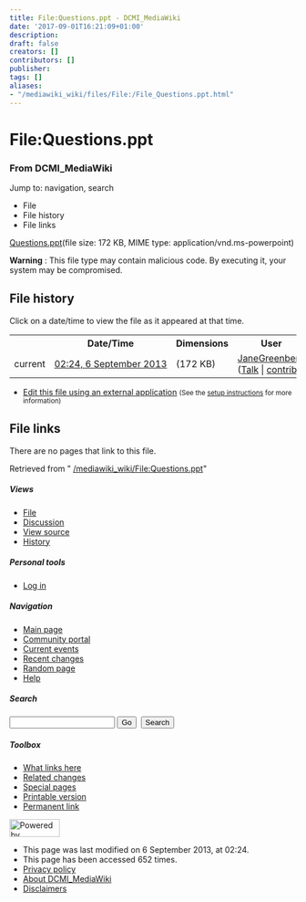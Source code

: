 ```yaml
---
title: File:Questions.ppt - DCMI_MediaWiki
date: '2017-09-01T16:21:09+01:00'
description: 
draft: false
creators: []
contributors: []
publisher: 
tags: []
aliases:
- "/mediawiki_wiki/files/File:/File_Questions.ppt.html"
---
```


<a id="top"></a>
# File:Questions.ppt

### From DCMI\_MediaWiki

Jump to: navigation, search
<!-- start content -->
- File
- File history
- File links

[Questions.ppt](/mediawiki_wiki/files/Questions.ppt "Questions.ppt")‎(file size: 172 KB, MIME type: application/vnd.ms-powerpoint)

**Warning** : This file type may contain malicious code. By executing it, your system may be compromised.
<!-- 
NewPP limit report
Preprocessor node count: 0/1000000
Post-expand include size: 0/2097152 bytes
Template argument size: 0/2097152 bytes
Expensive parser function count: 0/100
-->
## File history

Click on a date/time to view the file as it appeared at that time.

<table class="wikitable filehistory">
  <tr>
    <td></td>
    <th>Date/Time</th>
    <th>Dimensions</th>
    <th>User</th>
    <th>Comment</th>
  </tr>
  <tr>
    <td>current</td>
    <td class="filehistory-selected" style="white-space: nowrap;"><a href="/mediawiki_wiki/files/Questions.ppt">02:24, 6 September 2013</a></td>
    <td> <span style="white-space: nowrap;">(172 KB)</span>
    </td>
    <td>
      <a href="/index.php?title=User:JaneGreenberg&amp;action=edit&amp;redlink=1" class="new mw-userlink" title="User:JaneGreenberg (page does not exist)">JaneGreenberg</a> <span style="white-space: nowrap;"> <span class="mw-usertoollinks">(<a href="/index.php?title=User_talk:JaneGreenberg&amp;action=edit&amp;redlink=1" class="new" title="User talk:JaneGreenberg (page does not exist)">Talk</a> | <a href="/index.php/Special:Contributions/JaneGreenberg" title="Special:Contributions/JaneGreenberg">contribs</a>)</span></span>
    </td>
    <td></td>
  </tr>
</table>

  

- [Edit this file using an external application](/index.php?title=File:Questions.ppt&action=edit&externaledit=true&mode=file "File:Questions.ppt") <small>(See the <a href="http://www.mediawiki.org/wiki/Manual:External_editors" class="external text" rel="nofollow">setup instructions</a> for more information)</small>

## File links

There are no pages that link to this file.

Retrieved from " [/mediawiki_wiki/File:Questions.ppt](/mediawiki_wiki/files/File:/File:Questions.ppt.html)"

<!-- end content -->

##### Views

- [File](/mediawiki_wiki/files/File:/File:Questions.ppt.html "View the file page [c]")
- [Discussion](/index.php?title=File_talk:Questions.ppt&action=edit&redlink=1 "Discussion about the content page [t]")
- [View source](/index.php?title=File:Questions.ppt&action=edit "This page is protected.
You can view its source [e]")
- [History](/index.php?title=File:Questions.ppt&action=history "Past revisions of this page [h]")

##### Personal tools

- [Log in](/index.php?title=Special:UserLogin&returnto=File:Questions.ppt "You are encouraged to log in; however, it is not mandatory [o]")

<script type="text/javascript"> if (window.isMSIE55) fixalpha(); </script>

##### Navigation

- [Main page](/index.php/Main_Page "Visit the main page [z]")
- [Community portal](/index.php/DCMI_MediaWiki:Community_portal "About the project, what you can do, where to find things")
- [Current events](/index.php/DCMI_MediaWiki:Current_events "Find background information on current events")
- [Recent changes](/index.php/Special:RecentChanges "The list of recent changes in the wiki [r]")
- [Random page](/index.php/Special:Random "Load a random page [x]")
- [Help](/index.php/Help:Contents "The place to find out")

##### <label for="searchInput">Search</label>

<form action="/index.php" id="searchform">
				<input type="hidden" name="title" value="Special:Search">
				<input id="searchInput" title="Search DCMI_MediaWiki" accesskey="f" type="search" name="search">
				<input type="submit" name="go" class="searchButton" id="searchGoButton" value="Go" title="Go to a page with this exact name if exists"> 
				<input type="submit" name="fulltext" class="searchButton" id="mw-searchButton" value="Search" title="Search the pages for this text">
			</form>

##### Toolbox

- [What links here](/index.php/Special:WhatLinksHere/File:Questions.ppt "List of all wiki pages that link here [j]")
- [Related changes](/index.php/Special:RecentChangesLinked/File:Questions.ppt "Recent changes in pages linked from this page [k]")
- [Special pages](/index.php/Special:SpecialPages "List of all special pages [q]")
- [Printable version](/index.php?title=File:Questions.ppt&printable=yes "Printable version of this page [p]")
- [Permanent link](/index.php?title=File:Questions.ppt&oldid=5211 "Permanent link to this revision of the page")

<!-- end of the left (by default at least) column -->

 [<img src="/skins/common/images/poweredby_mediawiki_88x31.png" height="31" width="88" alt="Powered by MediaWiki">](http://www.mediawiki.org/)

- This page was last modified on 6 September 2013, at 02:24.
- This page has been accessed 652 times.
- [Privacy policy](/index.php/DCMI_MediaWiki:Privacy_policy "DCMI MediaWiki:Privacy policy")
- [About DCMI\_MediaWiki](/index.php/DCMI_MediaWiki:About "DCMI MediaWiki:About")
- [Disclaimers](/index.php/DCMI_MediaWiki:General_disclaimer "DCMI MediaWiki:General disclaimer")

<script>if (window.runOnloadHook) runOnloadHook();</script><!-- Served in 0.529 secs. -->

